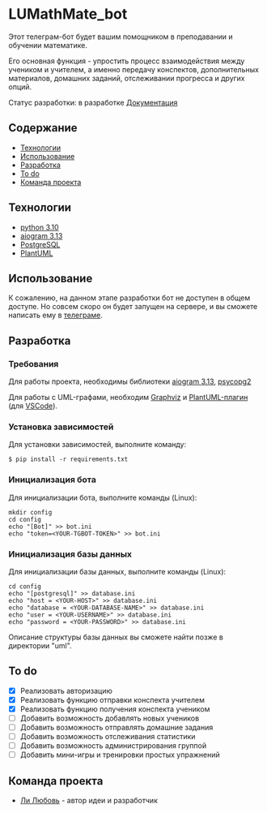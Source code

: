 # LUMathMate_bot

Этот телеграм-бот будет вашим помощником в преподавании и обучении математике.

Его основная функция - упростить процесс взаимодействия между учеником и учителем, а именно передачу конспектов, дополнительных материалов, домашних заданий, отслеживании прогресса и других опций.

Статус разработки: в разработке
[Документация](./documentation/index.html)

## Содержание

- [Технологии](#технологии)
- [Использование](#использование)
- [Разработка](#разработка)
- [To do](#to-do)
- [Команда проекта](#команда-проекта)

## Технологии

- [python 3.10](https://www.python.org/downloads/release/python-3100/)
- [aiogram 3.13](https://www.google.com/url?sa=t&source=web&rct=j&opi=89978449&url=https://docs.aiogram.dev/uk-ua/latest/&ved=2ahUKEwiQnInozNaJAxVocfEDHcHeLW0QFnoECBgQAQ&usg=AOvVaw2426AC47_6UBPQDZT57rdj)
- [PostgreSQL](https://www.postgresql.org/)
- [PlantUML](https://plantuml.com/)

## Использование

К сожалению, на данном этапе разработки бот не доступен в общем доступе. Но совсем скоро он будет запущен на сервере, и вы сможете написать ему в [телеграме](https://t.me/lumathmate_bot).

## Разработка

### Требования

Для работы проекта, необходимы библиотеки [aiogram 3.13](https://www.google.com/url?sa=t&source=web&rct=j&opi=89978449&url=https://docs.aiogram.dev/uk-ua/latest/&ved=2ahUKEwiQnInozNaJAxVocfEDHcHeLW0QFnoECBgQAQ&usg=AOvVaw2426AC47_6UBPQDZT57rdj), [psycopg2](https://pypi.org/project/psycopg2/)

Для работы с UML-графами, необходим [Graphviz](https://graphviz.org/) и [PlantUML-плагин](https://marketplace.visualstudio.com/items?itemName=jebbs.plantuml) (для [VSCode](https://code.visualstudio.com/)).

### Установка зависимостей

Для установки зависимостей, выполните команду:

```
$ pip install -r requirements.txt
```

### Инициализация бота

Для инициализации бота, выполните команды (Linux):

```
mkdir config
cd config
echo "[Bot]" >> bot.ini
echo "token=<YOUR-TGBOT-TOKEN>" >> bot.ini
```

### Инициализация базы данных

Для инициализации базы данных, выполните команды (Linux):

```
cd config
echo "[postgresql]" >> database.ini
echo "host = <YOUR-HOST>" >> database.ini
echo "database = <YOUR-DATABASE-NAME>" >> database.ini
echo "user = <YOUR-USERNAME>" >> database.ini
echo "password = <YOUR-PASSWORD>" >> database.ini
```

Описание структуры базы данных вы сможете найти позже в директории "uml".

## To do

- [x] Реализовать авторизацию
- [x] Реализовать функцию отправки конспекта учителем
- [x] Реализовать функцию получения конспекта учеником
- [ ] Добавить возможность добавлять новых учеников
- [ ] Добавить возможность отправлять домашние задания
- [ ] Добавить возможность отслеживания статистики
- [ ] Добавить возможность администрирования группой
- [ ] Добавить мини-игры и тренировки простых упражнений

## Команда проекта

- [Ли Любовь](https://t.me/empty_space1310) - автор идеи и разработчик
